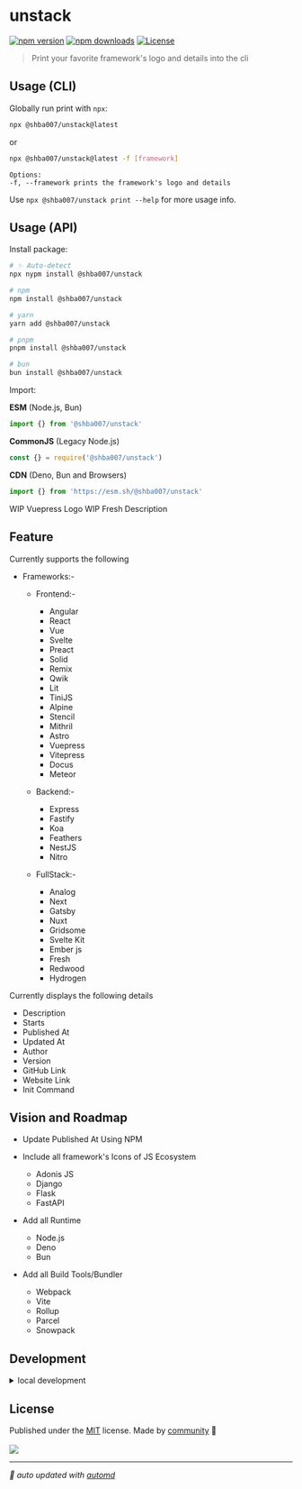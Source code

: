 # unstack

<!-- automd:badges color=blue -->

[![npm version](https://img.shields.io/npm/v/@shba007/unstack?color=blue)](https://npmjs.com/package/@shba007/unstack)
[![npm downloads](https://img.shields.io/npm/dm/@shba007/unstack?color=blue)](https://npmjs.com/package/@shba007/unstack)
[![License](https://img.shields.io/npm/l/@shba007/unstack?color=blue)](https://github.com/shba007/unstack?tab=MIT-1-ov-file)

<!-- /automd -->

> Print your favorite framework's logo and details into the cli

## Usage (CLI)

Globally run print with `npx`:

```sh
npx @shba007/unstack@latest
```

or

```sh
npx @shba007/unstack@latest -f [framework]
```

    Options:
    -f, --framework prints the framework's logo and details

Use `npx @shba007/unstack print --help` for more usage info.

## Usage (API)

Install package:

<!-- automd:pm-install -->

```sh
# ✨ Auto-detect
npx nypm install @shba007/unstack

# npm
npm install @shba007/unstack

# yarn
yarn add @shba007/unstack

# pnpm
pnpm install @shba007/unstack

# bun
bun install @shba007/unstack
```

<!-- /automd -->

Import:

<!-- automd:jsimport cjs cdn name="pkg" -->

**ESM** (Node.js, Bun)

```js
import {} from '@shba007/unstack'
```

**CommonJS** (Legacy Node.js)

```js
const {} = require('@shba007/unstack')
```

**CDN** (Deno, Bun and Browsers)

```js
import {} from 'https://esm.sh/@shba007/unstack'
```

<!-- /automd -->

WIP Vuepress Logo
WIP Fresh Description

## Feature

Currently supports the following

- Frameworks:-

  - Frontend:-

    - Angular
    - React
    - Vue
    - Svelte
    - Preact
    - Solid
    - Remix
    - Qwik
    - Lit
    - TiniJS
    - Alpine
    - Stencil
    - Mithril
    - Astro
    - Vuepress
    - Vitepress
    - Docus
    - Meteor

  - Backend:-

    - Express
    - Fastify
    - Koa
    - Feathers
    - NestJS
    - Nitro

  - FullStack:-
    - Analog
    - Next
    - Gatsby
    - Nuxt
    - Gridsome
    - Svelte Kit
    - Ember js
    - Fresh
    - Redwood
    - Hydrogen

Currently displays the following details

- Description
- Starts
- Published At
- Updated At
- Author
- Version
- GitHub Link
- Website Link
- Init Command

## Vision and Roadmap

- Update Published At Using NPM
- Include all framework's Icons of JS Ecosystem

  - Adonis JS
  - Django
  - Flask
  - FastAPI

- Add all Runtime

  - Node.js
  - Deno
  - Bun

- Add all Build Tools/Bundler
  - Webpack
  - Vite
  - Rollup
  - Parcel
  - Snowpack

## Development

<details>

<summary>local development</summary>

- Clone this repository
- Install latest LTS version of [Node.js](https://nodejs.org/en/)
- Enable [Corepack](https://github.com/nodejs/corepack) using `corepack enable`
- Install dependencies using `pnpm install`
- Run interactive tests using `pnpm dev`

</details>

## License

<!-- automd:contributors license=MIT -->

Published under the [MIT](https://github.com/shba007/unstack/blob/main/LICENSE) license.
Made by [community](https://github.com/shba007/unstack/graphs/contributors) 💛
<br><br>
<a href="https://github.com/shba007/unstack/graphs/contributors">
<img src="https://contrib.rocks/image?repo=shba007/unstack" />
</a>

<!-- /automd -->

<!-- automd:with-automd -->

---

_🤖 auto updated with [automd](https://automd.unjs.io)_

<!-- /automd -->
